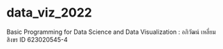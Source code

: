 # data_viz_2022
Basic Programming for Data Science and Data Visualization : อภิวัฒน์  เหลี่ยมสิงขร ID 623020545-4
